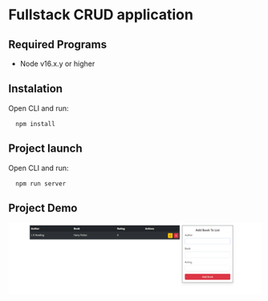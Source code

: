# Fullstack CRUD application

## Required Programs
  * Node v16.x.y or higher

## Instalation
Open CLI and run:
```
  npm install
```

## Project launch
Open CLI and run:
```
  npm run server
```
## Project Demo
![](https://github.com/Grantas-Joniskis/JS-DOM/blob/master/projectgif.gif)